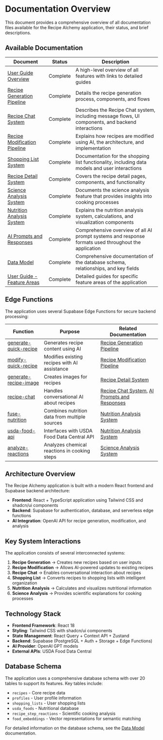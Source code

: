 
# Documentation Overview

This document provides a comprehensive overview of all documentation files available for the Recipe Alchemy application, their status, and brief descriptions.

## Available Documentation

| Document | Status | Description |
|----------|--------|-------------|
| [User Guide Overview](./user-guide/overview.md) | Complete | A high-level overview of all features with links to detailed guides |
| [Recipe Generation Pipeline](./recipe-generation-pipeline.md) | Complete | Details the recipe generation process, components, and flows |
| [Recipe Chat System](./recipe-chat-system.md) | Complete | Describes the Recipe Chat system, including message flows, UI components, and backend interactions |
| [Recipe Modification Pipeline](./recipe-modification-pipeline.md) | Complete | Explains how recipes are modified using AI, the architecture, and implementation |
| [Shopping List System](./shopping-list-system.md) | Complete | Documentation for the shopping list functionality, including data models and user interactions |
| [Recipe Detail System](./recipe-detail-system.md) | Complete | Covers the recipe detail pages, components, and functionality |
| [Science Analysis System](./science-analysis-system.md) | Complete | Documents the science analysis feature that provides insights into cooking processes |
| [Nutrition Analysis System](./nutrition-analysis-system.md) | Complete | Explains the nutrition analysis system, calculations, and visualization components |
| [AI Prompts and Responses](./ai-prompts-and-responses.md) | Complete | Comprehensive overview of all AI prompt systems and response formats used throughout the application |
| [Data Model](./data-model.md) | Complete | Comprehensive documentation of the database schema, relationships, and key fields |
| [User Guide - Feature Areas](./user-guide/) | Complete | Detailed guides for specific feature areas of the application |

## Edge Functions

The application uses several Supabase Edge Functions for secure backend processing:

| Function | Purpose | Related Documentation |
|----------|---------|------------------------|
| [generate-quick-recipe](../supabase/functions/generate-quick-recipe/) | Generates recipe content using AI | [Recipe Generation Pipeline](./recipe-generation-pipeline.md) |
| [modify-quick-recipe](../supabase/functions/modify-quick-recipe/) | Modifies existing recipes with AI assistance | [Recipe Modification Pipeline](./recipe-modification-pipeline.md) |
| [generate-recipe-image](../supabase/functions/generate-recipe-image/) | Creates images for recipes | [Recipe Detail System](./recipe-detail-system.md) |
| [recipe-chat](../supabase/functions/recipe-chat/) | Handles conversational AI about recipes | [Recipe Chat System](./recipe-chat-system.md), [AI Prompts and Responses](./ai-prompts-and-responses.md) |
| [fuse-nutrition](../supabase/functions/fuse-nutrition/) | Combines nutrition data from multiple sources | [Nutrition Analysis System](./nutrition-analysis-system.md) |
| [usda-food-api](../supabase/functions/usda-food-api/) | Interfaces with USDA Food Data Central API | [Nutrition Analysis System](./nutrition-analysis-system.md) |
| [analyze-reactions](../supabase/functions/analyze-reactions/) | Analyzes chemical reactions in cooking steps | [Science Analysis System](./science-analysis-system.md) |

## Architecture Overview

The Recipe Alchemy application is built with a modern React frontend and Supabase backend architecture:

- **Frontend**: React + TypeScript application using Tailwind CSS and shadcn/ui components
- **Backend**: Supabase for authentication, database, and serverless edge functions
- **AI Integration**: OpenAI API for recipe generation, modification, and analysis

## Key System Interactions

The application consists of several interconnected systems:

1. **Recipe Generation** → Creates new recipes based on user inputs
2. **Recipe Modification** → Allows AI-powered updates to existing recipes
3. **Recipe Chat** → Enables conversational interaction about recipes
4. **Shopping List** → Converts recipes to shopping lists with intelligent organization
5. **Nutrition Analysis** → Calculates and visualizes nutritional information
6. **Science Analysis** → Provides scientific explanations for cooking processes

## Technology Stack

- **Frontend Framework**: React 18
- **Styling**: Tailwind CSS with shadcn/ui components
- **State Management**: React Query + Context API + Zustand
- **Backend**: Supabase (PostgreSQL + Auth + Storage + Edge Functions)
- **AI Provider**: OpenAI GPT models
- **External APIs**: USDA Food Data Central

## Database Schema

The application uses a comprehensive database schema with over 20 tables to support its features. Key tables include:

- `recipes` - Core recipe data
- `profiles` - User profile information
- `shopping_lists` - User shopping lists
- `usda_foods` - Nutritional database
- `recipe_step_reactions` - Scientific cooking analysis
- `food_embeddings` - Vector representations for semantic matching

For detailed information on the database schema, see the [Data Model](./data-model.md) documentation.

